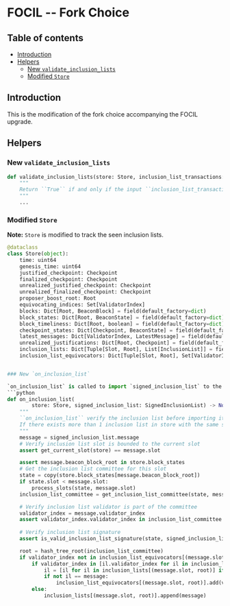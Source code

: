 # FOCIL -- Fork Choice

## Table of contents
<!-- TOC -->
<!-- START doctoc generated TOC please keep comment here to allow auto update -->
<!-- DON'T EDIT THIS SECTION, INSTEAD RE-RUN doctoc TO UPDATE -->

- [Introduction](#introduction)
- [Helpers](#helpers)
  - [New `validate_inclusion_lists`](#new-validate_inclusion_lists)
  - [Modified `Store`](#modified-store)

<!-- END doctoc generated TOC please keep comment here to allow auto update -->
<!-- /TOC -->

## Introduction

This is the modification of the fork choice accompanying the FOCIL upgrade.

## Helpers

### New `validate_inclusion_lists`

```python
def validate_inclusion_lists(store: Store, inclusion_list_transactions: List[Transaction, MAX_TRANSACTIONS_PER_INCLUSION_LIST * IL_COMMITTEE_SIZE], execution_payload: ExecutionPayload) -> bool:
    """
    Return ``True`` if and only if the input ``inclusion_list_transactions`` satifies validation, that to verify if the `execution_payload` satisfies `inclusion_list_transactions` validity conditions either when all transactions are present in payload or when any missing transactions are found to be invalid when appended to the end of the payload unless the block is full.
    """
    ...
```

### Modified `Store` 
**Note:** `Store` is modified to track the seen inclusion lists.

```python
@dataclass
class Store(object):
    time: uint64
    genesis_time: uint64
    justified_checkpoint: Checkpoint
    finalized_checkpoint: Checkpoint
    unrealized_justified_checkpoint: Checkpoint
    unrealized_finalized_checkpoint: Checkpoint
    proposer_boost_root: Root
    equivocating_indices: Set[ValidatorIndex]
    blocks: Dict[Root, BeaconBlock] = field(default_factory=dict)
    block_states: Dict[Root, BeaconState] = field(default_factory=dict)
    block_timeliness: Dict[Root, boolean] = field(default_factory=dict)
    checkpoint_states: Dict[Checkpoint, BeaconState] = field(default_factory=dict)
    latest_messages: Dict[ValidatorIndex, LatestMessage] = field(default_factory=dict)
    unrealized_justifications: Dict[Root, Checkpoint] = field(default_factory=dict)
    inclusion_lists: Dict[Tuple[Slot, Root], List[InclusionList]] = field(default_factory=dict) # [New in FOCIL]
    inclusion_list_equivocators: Dict[Tuple[Slot, Root], Set[ValidatorIndex]] = field(default_factory=dict)# [New in FOCIL]


### New `on_inclusion_list`

`on_inclusion_list` is called to import `signed_inclusion_list` to the fork choice store.
```python
def on_inclusion_list(
        store: Store, signed_inclusion_list: SignedInclusionList) -> None:
    """
    ``on_inclusion_list`` verify the inclusion list before importing it to fork choice store.
    If there exists more than 1 inclusion list in store with the same slot and validator index, remove the original one.
    """
    message = signed_inclusion_list.message
    # Verify inclusion list slot is bounded to the current slot
    assert get_current_slot(store) == message.slot

    assert message.beacon_block_root in store.block_states
    # Get the inclusion list committee for this slot
    state = copy(store.block_states[message.beacon_block_root])
    if state.slot < message.slot:
        process_slots(state, message.slot)
    inclusion_list_committee = get_inclusion_list_committee(state, message.slot)

    # Verify inclusion list validator is part of the committee
    validator_index = message.validator_index
    assert validator_index.validator_index in inclusion_list_committee
   
    # Verify inclusion list signature
    assert is_valid_inclusion_list_signature(state, signed_inclusion_list)

    root = hash_tree_root(inclusion_list_committee)
    if validator_index not in inclusion_list_equivocators[(message.slot, root)]:
        if validator_index in [il.validator_index for il in inclusion_lists[(message.slot, root)]]
            il = [il for il in inclusion_lists[(message.slot, root)] if il.validator_index == validator_index][0]
            if not il == message:
                inclusion_list_equivocators[(message.slot, root)].add(validator_index)
        else:
            inclusion_lists[(message.slot, root)].append(message)
```


